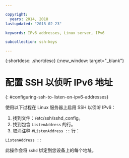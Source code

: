 ```yaml
---

copyright:
  years: 2014, 2018
lastupdated: "2018-02-23"

keywords: IPv6 addresses, Linux server, IPv6

subcollection: ssh-keys

---
```


{:shortdesc: .shortdesc}
{:new_window: target="_blank"}

# 配置 SSH 以侦听 IPv6 地址
{: #configuring-ssh-to-listen-on-ipv6-addresses}

使用以下过程在 Linux 服务器上启用 SSH 以侦听 IPv6：
1. 找到文件：/etc/ssh/sshd_config。
2. 找到包含 `ListenAddress` 的行。
3. 取消注释 `#ListenAddress ::` 行：
```
ListenAddress ::
```

此操作会将 `sshd` 绑定到您设备上的每个地址。
